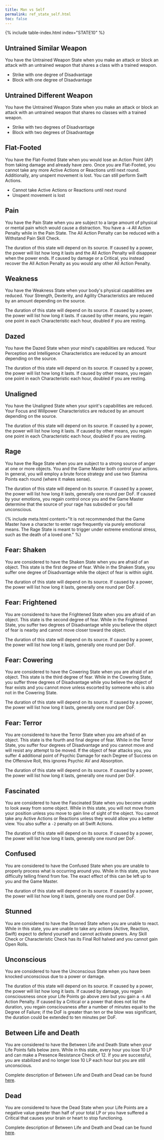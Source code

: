 ```yaml
---
title: Man vs Self
permalink: ref_state_self.html
toc: false
---
```


{% include table-index.html index="STATE10" %}

## Untrained Similar Weapon
You have the Untrained Weapon State when you make an attack or block an attack with an untrained weapon that shares a class with a trained weapon. 

* Strike with one degree of Disadvantage
* Block with one degree of Disadvantage

## Untrained Different Weapon
You have the Untrained Weapon State when you make an attack or block an attack with an untrained weapon that shares no classes with a trained weapon.

* Strike with two degrees of Disadvantage
* Block with two degrees of Disadvantage

## Flat-Footed
You have the Flat-Footed State when you would lose an Action Point (AP) from taking damage and already have zero. Once you are Flat-Footed, you cannot take any more Active Actions or Reactions until next round. Additionally, any unspent movement is lost. You can still perform Swift Actions.

* Cannot take Active Actions or Reactions until next round
* Unspent movement is lost

## Pain
You have the Pain State when you are subject to a large amount of physical or mental pain which would cause a distraction. You have a `-4` All Action Penalty while in the Pain State. The All Action Penalty can be reduced with a Withstand Pain Skill Check.

The duration of this state will depend on its source. If caused by a power, the power will list how long it lasts and the All Action Penalty will disappear when the power ends. If caused by damage or a Critical, you instead recover the All Action Penalty as you would any other All Action Penalty.

## Weakness
You have the Weakness State when your body's physical capabilities are reduced. Your Strength, Dexterity, and Agility Characteristics are reduced by an amount depending on the source.

The duration of this state will depend on its source. If caused by a power, the power will list how long it lasts. If caused by other means, you regain one point in each Characteristic each hour, doubled if you are resting.

## Dazed
You have the Dazed State when your mind's capabilities are reduced. Your Perception and Intelligence Characteristics are reduced by an amount depending on the source.

The duration of this state will depend on its source. If caused by a power, the power will list how long it lasts. If caused by other means, you regain one point in each Characteristic each hour, doubled if you are resting.

## Unaligned
You have the Unaligned State when your spirit's capabilities are reduced. Your Focus and Willpower Characteristics are reduced by an amount depending on the source.

The duration of this state will depend on its source. If caused by a power, the power will list how long it lasts. If caused by other means, you regain one point in each Characteristic each hour, doubled if you are resting.

## Rage
You have the Rage State when you are subject to a strong source of anger at one or more objects. You and the Game Master both control your actions. In general, you will employ a brute force strategy and use two Stamina Points each round (where it makes sense).

The duration of this state will depend on its source. If caused by a power, the power will list how long it lasts, generally one round per DoF. If caused by your emotions, you regain control once you and the Game Master determine that the source of your rage has subsided or you fall unconscious. 

{% include meta.html content="It is not recommended that the Game Master have a character to enter rage frequently via purely emotional means. The Rage State is meant to trigger under extreme emotional stress, such as the death of a loved one." %}

## Fear: Shaken
You are considered to have the Shaken State when you are afraid of an object. This state is the first degree of fear. While in the Shaken State, you suffer one degree of Disadvantage while the object of fear is within sight.

The duration of this state will depend on its source. If caused by a power, the power will list how long it lasts, generally one round per DoF.

## Fear: Frightened
You are considered to have the Frightened State when you are afraid of an object. This state is the second degree of fear. While in the Frightened State, you suffer two degrees of Disadvantage while you believe the object of fear is nearby and cannot move closer toward the object.

The duration of this state will depend on its source. If caused by a power, the power will list how long it lasts, generally one round per DoF.

## Fear: Cowering
You are considered to have the Cowering State when you are afraid of an object. This state is the third degree of fear. While in the Cowering State, you suffer three degrees of Disadvantage while you believe the object of fear exists and you cannot move unless escorted by someone who is also not in the Cowering State.

The duration of this state will depend on its source. If caused by a power, the power will list how long it lasts, generally one round per DoF.

## Fear: Terror
You are considered to have the Terror State when you are afraid of an object. This state is the fourth and final degree of fear. While in the Terror State, you suffer four degrees of Disadvantage and you cannot move and will resist any attempt to be moved. If the object of fear attacks you, you suffer 4 additional point of Psychic Damage for each Degree of Success on the Offensive Roll, this ignores Psychic AV and Absorption.

The duration of this state will depend on its source. If caused by a power, the power will list how long it lasts, generally one round per DoF.

## Fascinated
You are considered to have the Fascinated State when you become unable to look away from some object. While in this state, you will not move from your position unless you move to gain line of sight of the object. You cannot take any Active Actions or Reactions unless they would allow you a better view. You also suffer a `-2` penalty on all Swift Actions.

The duration of this state will depend on its source. If caused by a power, the power will list how long it lasts, generally one round per DoF.

## Confused
You are considered to have the Confused State when you are unable to properly process what is occurring around you. While in this state, you have difficulty telling friend from foe. The exact effect of this can be left up to you and the Game Master.

The duration of this state will depend on its source. If caused by a power, the power will list how long it lasts, generally one round per DoF.

## Stunned
You are considered to have the Stunned State when you are unable to react. While in this state, you are unable to take any actions (Active, Reaction, Swift) expect to defend yourself and cannot activate powers. Any Skill Check or Characteristic Check has its Final Roll halved and you cannot gain Open Rolls.

## Unconscious
You are considered to have the Unconscious State when you have been knocked unconscious due to a power or damage.

The duration of this state will depend on its source. If caused by a power, the power will list how long it lasts. If caused by damage, you regain consciousness once your Life Points go above zero but you gain a `-6` All Action Penalty. If caused by a Critical or a power that does not list the duration, you regain consciousness after a number of minutes equal to the Degree of Failure; if the DoF is greater than ten or the blow was significant, the duration could be extended to ten minutes per DoF. 

## Between Life and Death
You are considered to have the Between Life and Death State when your Life Points falls below zero. While in this state, every hour you lose 10 LP and can make a Presence Resistance Check of 12. If you are successful, you are stabilized and no longer lose 10 LP each hour but you are still unconscious.

Complete description of Between Life and Death and Dead can be found [here](rule_damage_lifepoint.html).

## Dead
You are considered to have the Dead State when your Life Points are a negative value greater than half of your total LP or you have suffered a Critical that causes your brain or heart to stop functioning. 

Complete description of Between Life and Death and Dead can be found [here](rule_damage_lifepoint.html#death).
